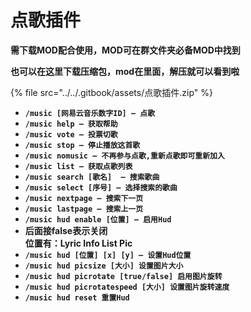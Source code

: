 # 点歌插件

**需下载MOD配合使用，MOD可在群文件夹必备MOD中找到**

**也可以在这里下载压缩包，mod在里面，解压就可以看到啦**

{% file src="../../.gitbook/assets/点歌插件.zip" %}

* **`/music [网易云音乐数字ID] — 点歌`**
* **`/music help — 获取帮助`**
* **`/music vote — 投票切歌`**
* **`/music stop — 停止播放这首歌`**
* **`/music nomusic — 不再参与点歌,重新点歌即可重新加入`**
* **`/music list — 获取点歌列表`**
* **`/music search [歌名]  — 搜索歌曲`**
* **`/music select [序号] — 选择搜索的歌曲`**
* **`/music nextpage — 搜索下一页`**
* **`/music lastpage — 搜索上一页`**
* **`/music hud enable [位置] — 启用Hud`**
* **后面接false表示关闭**\
  **位置有：Lyric Info List Pic**
* **`/music hud [位置] [x] [y] — 设置Hud位置`**
* **`/music hud picsize [大小] 设置图片大小`**
* **`/music hud picrotate [true/false] 启用图片旋转`**
* **`/music hud picrotatespeed [大小] 设置图片旋转速度`**
* **`/music hud reset 重置Hud`**
